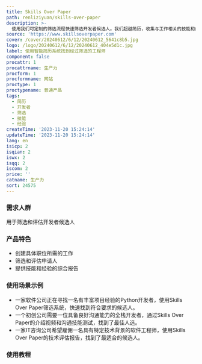 ```yaml
---
title: Skills Over Paper
path: renliziyuan/skills-over-paper
description: >-
  使用我们可定制的筛选流程快速筛选开发者候选人。我们超越简历，收集与工作相关的技能和经验信息。消除不合格的申请人，专注于雇佣正确的开发者，而无需审查数百份简历。目前正在测试阶段。所有注册用户可以免费使用产品直到2024年。
source: 'https://www.skillsoverpaper.com'
cover: /cover/20240612/6/12/20240612_5641c8b5.jpg
logo: /logo/20240612/6/12/20240612_404e5d1c.jpg
label: 使用智能简历系统找到经过筛选的工程师
component: false
procattr: 1
procattrname: 生产力
procform: 1
procformname: 网站
proctype: 1
proctypename: 普通产品
tags:
  - 简历
  - 开发者
  - 筛选
  - 技能
  - 经验
createTime: '2023-11-20 15:24:14'
updateTime: '2023-11-20 15:24:14'
lang: en
isicp: 2
isqian: 2
iswx: 2
isqq: 2
iscom: 2
price: ''
catname: 生产力
sort: 24575
---
```




### 需求人群
用于筛选和评估开发者候选人

### 产品特色
- 创建具体职位所需的工作
- 筛选和评估申请人
- 提供技能和经验的综合报告

### 使用场景示例
- 一家软件公司正在寻找一名有丰富项目经验的Python开发者，使用Skills Over Paper筛选系统，快速找到符合要求的候选人。
- 一个初创公司需要一位具备良好沟通能力的全栈开发者，通过Skills Over Paper的介绍视频和沟通技能测试，找到了最佳人选。
- 一家IT咨询公司希望雇佣一名具有特定技术背景的软件工程师，使用Skills Over Paper的技术评估报告，找到了最适合的候选人。

### 使用教程


  
